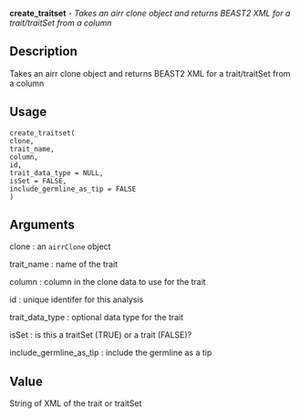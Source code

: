 **create_traitset** - *Takes an airr clone object and returns BEAST2 XML for a trait/traitSet from a column*

Description
--------------------

Takes an airr clone object and returns BEAST2 XML for a trait/traitSet from a column


Usage
--------------------
```
create_traitset(
clone,
trait_name,
column,
id,
trait_data_type = NULL,
isSet = FALSE,
include_germline_as_tip = FALSE
)
```

Arguments
-------------------

clone
:   an `airrClone` object

trait_name
:   name of the trait

column
:   column in the clone data to use for the trait

id
:   unique identifer for this analysis

trait_data_type
:   optional data type for the trait

isSet
:   is this a traitSet (TRUE) or a trait (FALSE)?

include_germline_as_tip
:   include the germline as a tip




Value
-------------------

String of XML of the trait or traitSet









